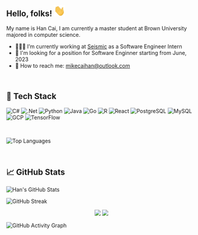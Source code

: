 ## Hello, folks! <img src="https://github.com/HanCai98/HanCai98/blob/main/wave.gif" width="30px" height="30px" />

My name is Han Cai, I am currently a master student at Brown University majored in computer science. 

- 👨🏻‍💻 I’m currently working at [Seismic](https://github.com/seismic) as a Software Engineer Intern
- 🔭 I'm looking for a position for Software Enginner starting from June, 2023
- 📧 How to reach me: mikecaihan@outlook.com

<br/>

## 🔧 Tech Stack
![C#](https://img.shields.io/badge/C%23-239120?style=for-the-badge&logo=c-sharp&logoColor=white)
![.Net](https://img.shields.io/badge/.NET-5C2D91?style=for-the-badge&logo=.net&logoColor=white)
![Python](https://img.shields.io/badge/Python-3776AB?style=for-the-badge&logo=python&logoColor=white)
![Java](https://img.shields.io/badge/Java-ED8B00?style=for-the-badge&logo=java&logoColor=white)
![Go](https://img.shields.io/badge/Go-00ADD8?style=for-the-badge&logo=go&logoColor=white)
![R](https://img.shields.io/badge/R-276DC3?style=for-the-badge&logo=r&logoColor=white)
![React](https://img.shields.io/badge/React-20232A?style=for-the-badge&logo=react&logoColor=61DAFB)
![PostgreSQL](https://img.shields.io/badge/PostgreSQL-316192?style=for-the-badge&logo=postgresql&logoColor=white)
![MySQL](https://img.shields.io/badge/MySQL-005C84?style=for-the-badge&logo=mysql&logoColor=white)
![GCP](https://img.shields.io/badge/Google_Cloud-4285F4?style=for-the-badge&logo=google-cloud&logoColor=white)
![TensorFlow](https://img.shields.io/badge/TensorFlow-FF6F00?style=for-the-badge&logo=tensorflow&logoColor=white)

<br/>

![Top Languages](https://github-readme-stats.vercel.app/api/top-langs/?username=HanCai98&layout=compact)

<br/>

## &#x1f4c8; GitHub Stats

![Han's GitHub Stats](https://github-readme-stats.vercel.app/api?username=HanCai98&count_private=true&show_icons=true&include_all_commits=true&theme=tokyonight&hide_border=true)

![GitHub Streak](https://github-readme-streak-stats.herokuapp.com?user=HanCai98&theme=tokyonight&hide_border=true)

<p align="center">
<img width="49%" src="https://github-readme-stats.vercel.app/api?username=HanCai98&count_private=true&show_icons=true&include_all_commits=true&theme=tokyonight" />
<img width="49%" src="https://github-readme-streak-stats.herokuapp.com?user=HanCai98&theme=tokyonight" />
</p>


![GitHub Activity Graph](https://activity-graph.herokuapp.com/graph?username=HanCai98&theme=dracula&hide_border=true)

